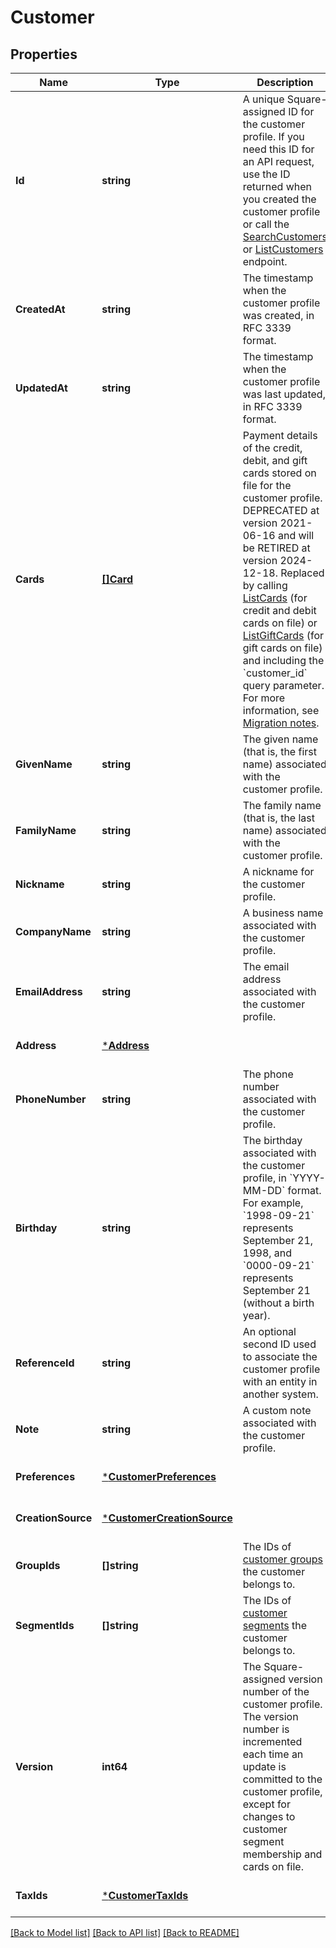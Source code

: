 # Customer

## Properties
Name | Type | Description | Notes
------------ | ------------- | ------------- | -------------
**Id** | **string** | A unique Square-assigned ID for the customer profile.  If you need this ID for an API request, use the ID returned when you created the customer profile or call the [SearchCustomers](api-endpoint:Customers-SearchCustomers)  or [ListCustomers](api-endpoint:Customers-ListCustomers) endpoint. | [optional] [default to null]
**CreatedAt** | **string** | The timestamp when the customer profile was created, in RFC 3339 format. | [optional] [default to null]
**UpdatedAt** | **string** | The timestamp when the customer profile was last updated, in RFC 3339 format. | [optional] [default to null]
**Cards** | [**[]Card**](Card.md) | Payment details of the credit, debit, and gift cards stored on file for the customer profile.   DEPRECATED at version 2021-06-16 and will be RETIRED at version 2024-12-18. Replaced by calling [ListCards](api-endpoint:Cards-ListCards) (for credit and debit cards on file)  or [ListGiftCards](api-endpoint:GiftCards-ListGiftCards) (for gift cards on file) and including the &#x60;customer_id&#x60; query parameter.  For more information, see [Migration notes](https://developer.squareup.com/docs/customers-api/what-it-does#migrate-customer-cards). | [optional] [default to null]
**GivenName** | **string** | The given name (that is, the first name) associated with the customer profile. | [optional] [default to null]
**FamilyName** | **string** | The family name (that is, the last name) associated with the customer profile. | [optional] [default to null]
**Nickname** | **string** | A nickname for the customer profile. | [optional] [default to null]
**CompanyName** | **string** | A business name associated with the customer profile. | [optional] [default to null]
**EmailAddress** | **string** | The email address associated with the customer profile. | [optional] [default to null]
**Address** | [***Address**](Address.md) |  | [optional] [default to null]
**PhoneNumber** | **string** | The phone number associated with the customer profile. | [optional] [default to null]
**Birthday** | **string** | The birthday associated with the customer profile, in &#x60;YYYY-MM-DD&#x60; format. For example, &#x60;1998-09-21&#x60; represents September 21, 1998, and &#x60;0000-09-21&#x60; represents September 21 (without a birth year). | [optional] [default to null]
**ReferenceId** | **string** | An optional second ID used to associate the customer profile with an entity in another system. | [optional] [default to null]
**Note** | **string** | A custom note associated with the customer profile. | [optional] [default to null]
**Preferences** | [***CustomerPreferences**](CustomerPreferences.md) |  | [optional] [default to null]
**CreationSource** | [***CustomerCreationSource**](CustomerCreationSource.md) |  | [optional] [default to null]
**GroupIds** | **[]string** | The IDs of [customer groups](entity:CustomerGroup) the customer belongs to. | [optional] [default to null]
**SegmentIds** | **[]string** | The IDs of [customer segments](entity:CustomerSegment) the customer belongs to. | [optional] [default to null]
**Version** | **int64** | The Square-assigned version number of the customer profile. The version number is incremented each time an update is committed to the customer profile, except for changes to customer segment membership and cards on file. | [optional] [default to null]
**TaxIds** | [***CustomerTaxIds**](CustomerTaxIds.md) |  | [optional] [default to null]

[[Back to Model list]](../README.md#documentation-for-models) [[Back to API list]](../README.md#documentation-for-api-endpoints) [[Back to README]](../README.md)

